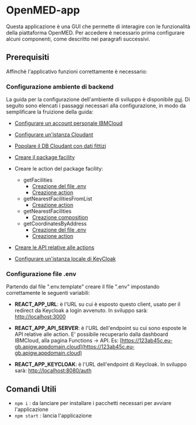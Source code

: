 # OpenMED-app

Questa applicazione è una GUI che permette di interagire con le funzionalità della piattaforma OpenMED. Per accedere è necessario prima configurare alcuni componenti, come descritto nei paragrafi successivi.

## Prerequisiti

Affinchè l'applicativo funzioni correttamente è necessario:

### Configurazione ambiente di backend

La guida per la configurazione dell'ambiente di sviluppo è disponibile [qui](../v1.0.0.md). Di seguito sono elencati i passaggi necessari alla configurazione, in modo da semplificare la fruizione della guida:

- [Configurare un account personale IBMCloud](../docs/ibmcloud.md#configurazione)

- [Configurare un'istanza Cloudant](../docs/cloudant.md#configurazione)

- [Popolare il DB Cloudant con dati fittizi](../docs/cloudant.md#popolamento-dati)

- [Creare il package facility](../facility/README.md#creazione)

- Creare le action del package facility:

  - getFacilities
    - [Creazione del file .env](../facility/getFacilities/README.md#creazione-del-file-env)
    - [Creazione action](../facility/getFacilities/README.md#definizione-action)
  - getNearestFacilitiesFromList
    - [Creazione action](../facility/getNearestFacilitiesFromList/README.md#definizione-action)
  - getNearestFacilities
    - [Creazione composition](../facility/getNearestFacilities/README.md#definizione-composition)
  - getCoordinatesByAddress
    - [Creazione del file .env](../facility/getCoordinatesByAddress/README.md#creazione-del-file-env)
    - [Creazione action](../facility/getCoordinatesByAddress/README.md#definizione-action)

- [Creare le API relative alle actions](../facility/README.md#creazione-api)

- [Configurare un'istanza locale di KeyCloak](../docs/keycloak.md)

### Configurazione file .env

Partendo dal file ".env.template" creare il file ".env" impostando correttamente le seguenti variabili:

- **REACT_APP_URL**: è l'URL su cui è esposto questo client, usato per il redirect da Keycloak a login avvenuto. In sviluppo sarà: [http://localhost:3000](http://localhost:3000)

- **REACT_APP_API_SERVER**: è l'URL dell'endpoint su cui sono esposte le API relative alle action. E' possibile recuperarlo dalla dashboard IBMCloud, alla pagina Functions -> API. Es: [https://123ab45c.eu-gb.apigw.appdomain.cloud](https://123ab45c.eu-gb.apigw.appdomain.cloud)

- **REACT_APP_KEYCLOAK**: è l'URL dell'endpoint di Keycloak. In sviluppo sarà: [http://localhost:8080/auth](http://localhost:8080/auth)

## Comandi Utili

- `npm i` : da lanciare per installare i pacchetti necessari per avviare l'applicazione
- `npm start` : lancia l'applicazione
